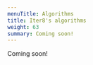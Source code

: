 ```yaml
---
menuTitle: Algorithms
title: Iter8's algorithms
weight: 63
summary: Coming soon!
---
```


Coming soon!

<!-- This documentation briefly describes the algorithms supported by iter8 to make decisions during canary releases or A/B testing. These algorithms are part of iter8's analytics service (_iter8-analytics_) and exposed via REST API. Iter8's Kubernetes controller (_iter8-controller_) calls the appropriate REST API based on the `.spec.trafficControl.strategy` set in a custom `Experiment` resource. Iter8's `Experiment` CRD is documented [here](iter8_crd.md).

Iter8's algorithms are statistically robust. Below, we list the algorithms currently available to users.  This list will grow as we introduce other sophisticated algorithms for decision making.

## 1. Progressive check-and-increment algorithm (`check_and_increment`)

#### Input parameters

```yaml
interval: # (time; e.g., 30s)
maxIterations: # (integer; e.g., 1000)
trafficStepSize: # (percentage; e.g., 5)
maxTrafficPercentage: # (percentage; e.g., 90)
onSuccess: # (string enum; possible values are: "candidate", "baseline", "both")
```

This algorithm is suitable for the gradual rollout of a candidate ("canary") version. The goal of this strategy is to gradually shift traffic from a baseline (stable) version to a candidate version, as long as the candidate version continues to pass the success criteria defined by the user.

When the `experiment` begins, the traffic split is as follows: `trafficStepSize`% to the candidate version, and `100 - trafficStepSize`% to the baseline version. At the end of each iteration (whose duration is determined by the `interval` parameter), iter8 checks if there are enough data points to decide whether the candidate version satisfies the success criteria (i.e, whether enough requests were sent to make a statistically robust assessment). If there is enough data to make a decision, and the candidate version satisfies all criteria, iter8 increases the traffic to the candidate version by `trafficStepSize`. Else, if there is insufficient data, or if the candidate version fails to satisfy one or more success criteria, then the traffic split does not change. Furthermore, if a failing criterion has been declared by the user as critical, iter8 aborts the experiment and makes sure all traffic goes to the baseline version. This is a rollback situation.

A successful experiment will last for a duration of length  `interval * maxIterations`. In case of success, the user can specify whether iter8 should: (1) send all traffic to the candidate; (2) roll back to the baseline despite success; or (3) split traffic across both versions. If the traffic is to be split across both versions, then the final split will be as follows: `maxTrafficPercentage`% to the candidate and `1 - maxTrafficPercentage` to the baseline.

## 2. Decaying epsilon-greedy algorithm (`epsilon_greedy`)

```yaml
interval: # (time; e.g., 30s)
maxIterations: # (integer; e.g., 1000)
maxTrafficPercentage: # (percentage; e.g., 90)
onSuccess: # (string enum; possible values are: "candidate", "baseline", "both")
```

This algorithm can be applied to canary releases as well as A/B or A/B/n testing. The goal of this strategy is to explore two or more competing versions, aiming to maximize a reward (which is typically associated with business-oriented metrics) while making sure that the defined success criteria (typically associated with performance-oriented and/or correctness-oriented metrics) are satisfied.

Unlike the check-and-increment strategy described above, this algorithm automatically decides what the proper traffic split should be at the end of each iteration and does not require the user to supply a value for the traffic increment per iteration. It converges relatively quickly to the "optimal" version as more iterations occur over time.

In A/B or A/B/n testing, the "optimality" of a version relates to maximizing the reward during the course of an experiment while satisfying the success criteria. In the context of canary releases, an implicit reward metric is used to indicate whether or not the success criteria are satisfied at each iteration.

## 3. Posterior Bayesian Routing (PBR) (`posterior_bayesian_routing`)

```yaml
interval: # (time; e.g., 30s)
maxIterations: # (integer; e.g., 1000)
maxTrafficPercentage: # (percentage; e.g., 90)
confidence: # (float; e.g, 0.95)
onSuccess: # (string enum; possible values are: "candidate", "baseline", "both")
```

This algorithm provides a robust way of shifting application traffic to the best version using the principles of Bayesian statistics. Like the decaying epsilon-greedy strategy described above, PBR can be applied to canary releases as well as A/B or A/B/n testing scenarios. The goal of this strategy is to shift traffic to the optimal version subject to the user-defined success criteria.

In this algorithm, the metrics used in success criteria are associated with Bayesian belief distributions, specifically, whose parameters are learnt from metric observations through the course of the experiment. At each iteration, the algorithm computes the probability of the candidate being the "best" version (i.e., satisfying all the success criteria) and the probability of the baseline being the "best" version (i.e, the complementary probability to what is computed above). Traffic is split across these two versions in proportion to their probabilities. At the end of the experiment, if the probability of candidate being the "best" version exceeds the value of ```confidence``` parameter, then, the experiment is declared a success and a roll-forward to candidate occurs.

## 4. Optimistic Bayesian Routing (OBR) (`optimistic_bayesian_routing`)

```yaml
interval: # (time; e.g., 30s)
maxIterations: # (integer; e.g., 1000)
maxTrafficPercentage: # 80 (percentage; e.g., 90)
confidence: # (float; e.g, 0.95)
onSuccess: # (string enum; possible values are: "candidate", "baseline", "both")
```

Optimistic Bayesian Routing is a variation of PBR, sharing the same goal of shifting traffic to the optimal version in a statistically robust manner. The main difference between OBR and PBR lies in the way values are sampled from the distributions for reward and feasibility constraints: this algorithm has a more optimistic approach and tends to exhibit a faster convergence rate. -->
